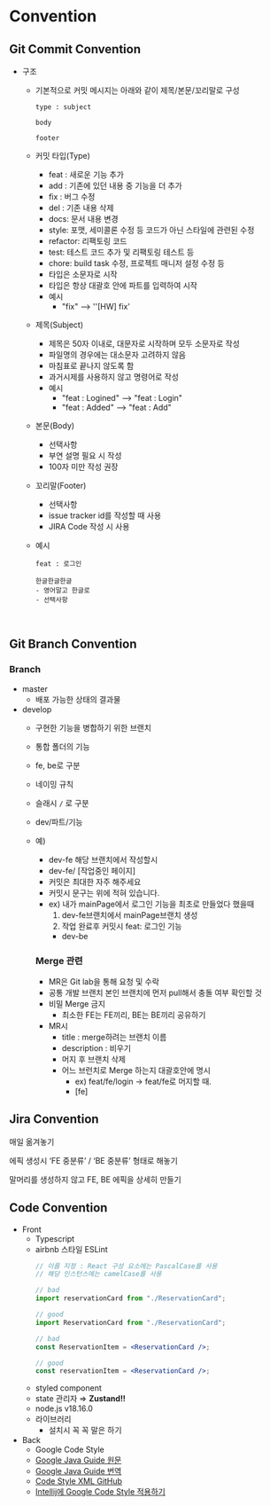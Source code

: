 # Convention

## Git Commit Convention

- 구조

  - 기본적으로 커밋 메시지는 아래와 같이 제목/본문/꼬리말로 구성

    ```
    type : subject

    body

    footer
    ```

  - 커밋 타입(Type)
    - feat : 새로운 기능 추가
    - add : 기존에 있던 내용 중 기능을 더 추가
    - fix : 버그 수정
    - del : 기존 내용 삭제
    - docs: 문서 내용 변경
    - style: 포맷, 세미콜론 수정 등 코드가 아닌 스타일에 관련된 수정
    - refactor: 리팩토링 코드
    - test: 테스트 코드 추가 및 리팩토링 테스트 등
    - chore: build task 수정, 프로젝트 매니저 설정 수정 등
    - 타입은 소문자로 시작
    - 타입은 항상 대괄호 안에 파트를 입력하여 시작
    - 예시
      - "fix" --> ''[HW] fix'
  - 제목(Subject)
    - 제목은 50자 이내로, 대문자로 시작하며 모두 소문자로 작성
    - 파일명의 경우에는 대소문자 고려하지 않음
    - 마침표로 끝나지 않도록 함
    - 과거시제를 사용하지 않고 명령어로 작성
    - 예시
      - "feat : Logined" --> "feat : Login"
      - "feat : Added" --> "feat : Add"
  - 본문(Body)
    - 선택사항
    - 부연 설명 필요 시 작성
    - 100자 미만 작성 권장
  - 꼬리말(Footer)
    - 선택사항
    - issue tracker id를 작성할 때 사용
    - JIRA Code 작성 시 사용
  - 예시

    ```
    feat : 로그인

    한글한글한글
    - 영어말고 한글로
    - 선택사항
    ```

<br>

## Git Branch Convention

### Branch

- master
  - 배포 가능한 상태의 결과물
- develop
  - 구현한 기능을 병합하기 위한 브랜치
  - 통합 폴더의 기능
  - fe, be로 구분
  - 네이밍 규칙
  - 슬래시 `/` 로 구분
  - dev/파트/기능
  - 예)

    - dev-fe 해당 브랜치에서 작성할시
    - dev-fe/ [작업중인 페이지]
    - 커밋은 최대한 자주 해주세요
    - 커밋시 문구는 위에 적혀 있습니다.
    - ex) 내가 mainPage에서 로그인 기능을 최초로 만들었다 했을때
      1. dev-fe브랜치에서 mainPage브랜치 생성
      2. 작업 완료후 커밋시 feat: 로그인 기능
      - dev-be

    ### Merge 관련

    - MR은 Git lab을 통해 요청 및 수락
    - 공통 개발 브랜치 본인 브랜치에 먼저 pull해서 충돌 여부 확인할 것
    - 비밀 Merge 금지
      - 최소한 FE는 FE끼리, BE는 BE끼리 공유하기
    - MR시
      - title : merge하려는 브랜치 이름
      - description : 비우기
      - 머지 후 브랜치 삭제
      - 어느 브런치로 Merge 하는지 대괄호안에 명시
        - ex) feat/fe/login → feat/fe로 머지할 때.
        - [fe]

## Jira Convention

매일 옮겨놓기

에픽 생성시 ‘FE 중분류’ / ‘BE 중분류’ 형태로 해놓기

말머리를 생성하지 않고 FE, BE 에픽을 상세히 만들기

## Code Convention

- Front
  - Typescript
  - airbnb 스타일 ESLint
    ```jsx
    // 이름 지정 : React 구성 요소에는 PascalCase를 사용
    // 해당 인스턴스에는 camelCase를 사용

    // bad
    import reservationCard from "./ReservationCard";

    // good
    import ReservationCard from "./ReservationCard";

    // bad
    const ReservationItem = <ReservationCard />;

    // good
    const reservationItem = <ReservationCard />;
    ```
  - styled component
  - state 관리자 ⇒ **Zustand!!**
  - node.js v18.16.0
  - 라이브러리
    - 설치시 꼭 꼭 말은 하기
- Back
  - Google Code Style
  - [Google Java Guide 원문](https://google.github.io/styleguide/javaguide.html#s5.3-camel-case)
  - [Google Java Guide 번역](https://newwisdom.tistory.com/96)
  - [Code Style XML GitHub](https://github.com/google/styleguide)
  - [Intellij에 Google Code Style 적용하기](https://tychejin.tistory.com/334)
